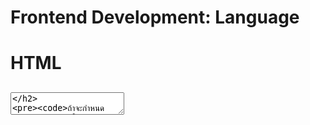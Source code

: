 # Frontend Development: Language
# HTML
## <textarea>
	ถ้าจะกำหนด placeholder ให้ `<textarea>` ต้องเขียนปิดแท็กในบรรทัดเดียวกัน เพราะที่ว่างระหว่างแท็กเปิดและแท็กปิดของนับเป็นเนื้อหาของแท็ก ทำให้ placeholder ไม่แสดงผล